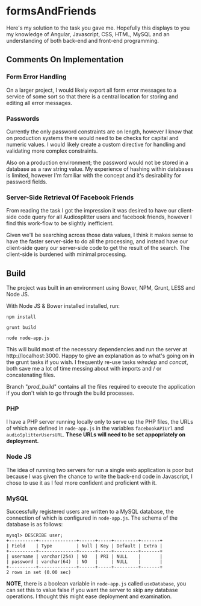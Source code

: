 # formsAndFriends

Here's my solution to the task you gave me. Hopefully this displays to you my knowledge of Angular, Javascript, CSS, HTML, MySQL and an understanding of both back-end and front-end programming.

## Comments On Implementation

### Form Error Handling
On a larger project, I would likely export all form error messages to a service of some sort so that there is a central location for storing and editing all error messages.

### Passwords

Currently the only password constraints are on length, however I know that on production systems there would need to be checks for capital and numeric values. I would likely create a custom directive for handling and validating more complex constraints.

Also on a production environment; the password would not be stored in a database as a raw string value. My experience of hashing within databases is limited, however I'm familiar with the concept and it's desirability for password fields.

### Server-Side Retrieval Of Facebook Friends

From reading the task I got the impression it was desired to have our client-side code query for all Audiosplitter users and facebook friends, however I find this work-flow to be slightly inefficient.

Given we'll be searching across those data values, I think it makes sense to have the faster server-side to do all the processing, and instead have our client-side query our server-side code to get the result of the search. The client-side is burdened with minimal processing.

## Build

The project was built in an environment using Bower, NPM, Grunt, LESS and Node JS.

With Node JS & Bower installed installed, run:

```
npm install

grunt build

node node-app.js
```
This will build most of the necessary dependencies and run the server at http://localhost:3000. Happy to give an explanation as to what's going on in the grunt tasks if you wish. I frequently re-use tasks *wiredep* and *concat*, both save me a lot of time messing about with imports and / or concatenating files.

Branch "*prod_build*" contains all the files required to execute the application if you don't wish to go through the build processes.

### PHP

I have a PHP server running locally only to serve up the PHP files, the URLs of which are defined in `node-app.js` in the variables `facebookAPIUrl` and `audioSplitterUsersURL`. **These URLs will need to be set appopriately on deployment.**

### Node JS

The idea of running two servers for run a single web application is poor but because I was given the chance to write the back-end code in Javascript, I chose to use it as I feel more confident and proficient with it.

### MySQL

Successfully registered users are written to a MySQL database, the connection of which is configured in `node-app.js`. The schema of the database is as follows:

```
mysql> DESCRIBE user;
+----------+--------------+------+-----+---------+-------+
| Field    | Type         | Null | Key | Default | Extra |
+----------+--------------+------+-----+---------+-------+
| username | varchar(254) | NO   | PRI | NULL    |       |
| password | varchar(64)  | NO   |     | NULL    |       |
+----------+--------------+------+-----+---------+-------+
2 rows in set (0.00 sec)
```

**NOTE**, there is a boolean variable in `node-app.js` called `useDatabase`, you can set this to value false if you want the server to skip any database operations. I thought this might ease deployment and examination.
